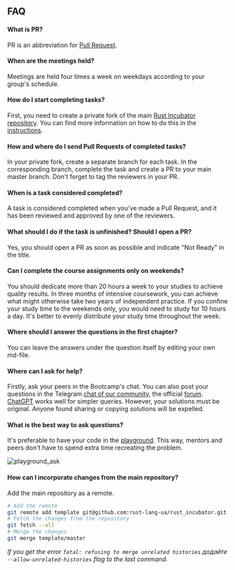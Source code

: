## FAQ

#### What is PR?

PR is an abbreviation for [Pull Request](https://docs.github.com/en/pull-requests/collaborating-with-pull-requests/proposing-changes-to-your-work-with-pull-requests/about-pull-requests).

#### When are the meetings held?

Meetings are held four times a week on weekdays according to your group's schedule.

#### How do I start completing tasks?

First, you need to create a private fork of the main [Rust Incubator repository](https://github.com/rust-lang-ua/rust_incubator). You can find more information on how to do this in the [instructions](https://github.com/rust-lang-ua/rust_incubator#before-you-start).

#### How and where do I send Pull Requests of completed tasks?

In your private fork, create a separate branch for each task. In the corresponding branch, complete the task and create a PR to your main master branch. Don't forget to tag the reviewers in your PR.

#### When is a task considered completed?

A task is considered completed when you've made a Pull Request, and it has been reviewed and approved by one of the reviewers.

#### What should I do if the task is unfinished? Should I open a PR?

Yes, you should open a PR as soon as possible and indicate "Not Ready" in the title.

#### Can I complete the course assignments only on weekends?

You should dedicate more than 20 hours a week to your studies to achieve quality results. In three months of intensive coursework, you can achieve what might otherwise take two years of independent practice. If you confine your study time to the weekends only, you would need to study for 10 hours a day. It's better to evenly distribute your study time throughout the week.

#### Where should I answer the questions in the first chapter?

You can leave the answers under the question itself by editing your own md-file.

#### Where can I ask for help?

Firstly, ask your peers in the Bootcamp's chat. You can also post your questions in the Telegram [chat of our community](https://t.me/rustlang_ua), the official [forum](https://users.rust-lang.org/). [ChatGPT](https://openai.com/blog/chatgpt) works well for simpler queries. However, your solutions must be original. Anyone found sharing or copying solutions will be expelled.

#### What is the best way to ask questions?

It's preferable to have your code in the [playground](https://play.rust-lang.org/). This way, mentors and peers don't have to spend extra time recreating the problem.

![playground_ask](https://github.com/rust-lang-ua/rust_incubator/assets/98274821/2351bddd-455f-4078-a7cb-328a7bb08ac9)

#### How can I incorporate changes from the main repository?

Add the main repository as a remote.

```bash
# Add the remote
git remote add template git@github.com:rust-lang-ua/rust_incubator.git
# Fetch the changes from the repository
git fetch --all
# Merge the changes
git merge template/master
```

*If you get the error `fatal: refusing to merge unrelated histories` додайте `--allow-unrelated-histories`  flag to the last command.*

